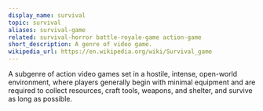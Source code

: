 ```yaml
---
display_name: survival
topic: survival
aliases: survival-game
related: survival-horror battle-royale-game action-game
short_description: A genre of video game.
wikipedia_url: https://en.wikipedia.org/wiki/Survival_game
---
```

A subgenre of action video games set in a hostile, intense, open-world environment, where players generally begin with minimal equipment and are required to collect resources, craft tools, weapons, and shelter, and survive as long as possible.
